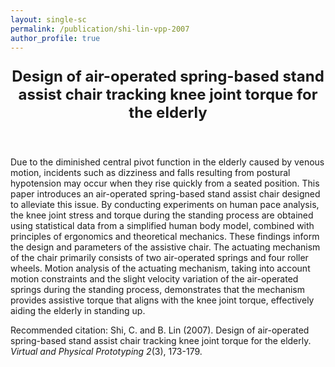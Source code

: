 ```yaml
---
layout: single-sc
permalink: /publication/shi-lin-vpp-2007
author_profile: true
---
```


<header>
<p style="font-size: 24px;"><b>Design of air-operated spring-based stand assist chair tracking knee joint torque for the elderly</b></p>
</header>

Due to the diminished central pivot function in the elderly caused by venous motion, incidents such as dizziness and falls resulting from postural hypotension may occur when they rise quickly from a seated position. This paper introduces an air-operated spring-based stand assist chair designed to alleviate this issue. By conducting experiments on human pace analysis, the knee joint stress and torque during the standing process are obtained using statistical data from a simplified human body model, combined with principles of ergonomics and theoretical mechanics. These findings inform the design and parameters of the assistive chair. The actuating mechanism of the chair primarily consists of two air-operated springs and four roller wheels. Motion analysis of the actuating mechanism, taking into account motion constraints and the slight velocity variation of the air-operated springs during the standing process, demonstrates that the mechanism provides assistive torque that aligns with the knee joint torque, effectively aiding the elderly in standing up.

<p style="font-size: 14px;">Recommended citation: Shi, C. and B. Lin (2007). Design of air-operated spring-based stand assist chair tracking knee joint torque for the elderly. <i>Virtual and Physical Prototyping 2</i>(3), 173-179.</p>
